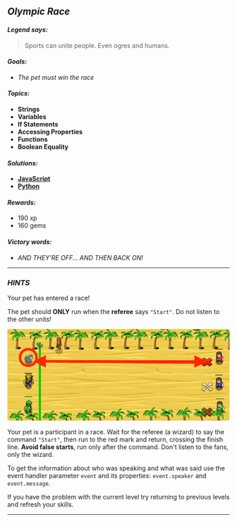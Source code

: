 ## _Olympic Race_

#### _Legend says:_
> Sports can unite people. Even ogres and humans.

#### _Goals:_
+ _The pet must win the race_

#### _Topics:_
+ **Strings**
+ **Variables**
+ **If Statements**
+ **Accessing Properties**
+ **Functions**
+ **Boolean Equality**

#### _Solutions:_
+ **[JavaScript](olympicRace.js)**
+ **[Python](olympic_race.py)**

#### _Rewards:_
+ 190 xp
+ 160 gems

#### _Victory words:_
+ _AND THEY'RE OFF... AND THEN BACK ON!_

___

### _HINTS_

Your pet has entered a race!

The pet should **ONLY** run when the **referee** says `"Start"`. Do not listen to the other units!

![](img/race.png)

Your pet is a participant in a race. Wait for the referee (a wizard) to say the command `"Start"`, then run to the red mark and return, crossing the finish line. **Avoid false starts**, run only after the command. Don't listen to the fans, only the wizard.

To get the information about who was speaking and what was said use the event handler parameter `event` and its properties: `event.speaker` and `event.message`.

If you have the problem with the current level try returning to previous levels and refresh your skills.

___
